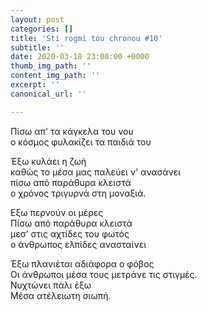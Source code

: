 ```yaml
---
layout: post
categories: []
title: 'Sti rogmi tou chronou #10'
subtitle: ''
date: 2020-03-18 23:00:00 +0000
thumb_img_path: ''
content_img_path: ''
excerpt: ''
canonical_url: ''

---
```

Πίσω απ' τα κάγκελα του νου  
ο κόσμος φυλακίζει τα παιδιά του

Έξω κυλάει η ζωή  
καθώς το μέσα μας παλεύει ν' ανασάνει  
πίσω από παράθυρα κλειστά  
ο χρόνος τριγυρνά στη μοναξιά.

Εξω περνούν οι μέρες  
Πίσω από παράθυρα κλειστά  
μεσ' στις αχτίδες του φωτός  
ο άνθρωπος ελπίδες ανασταίνει

Έξω πλανιέται αδιάφορα ο φόβος  
Οι άνθρωποι μέσα τους μετράνε τις στιγμές.  
Νυχτώνει πάλι έξω  
Μέσα ατέλειωτη σιωπή.